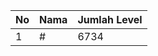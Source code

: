| No | Nama            | Jumlah Level |
|----|-----------------|--------------|
| 1  | #    |    6734        |
